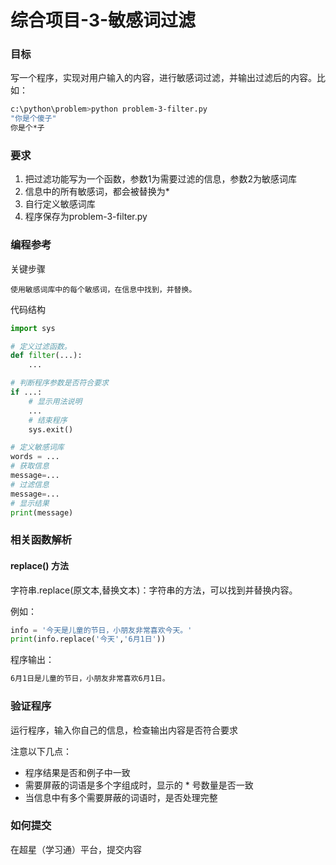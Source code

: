 # 综合项目-3-敏感词过滤

### 目标
写一个程序，实现对用户输入的内容，进行敏感词过滤，并输出过滤后的内容。比如：
```sh
c:\python\problem>python problem-3-filter.py 
"你是个傻子"
你是个*子
```

### 要求
1. 把过滤功能写为一个函数，参数1为需要过滤的信息，参数2为敏感词库
2. 信息中的所有敏感词，都会被替换为*
3. 自行定义敏感词库
4. 程序保存为problem-3-filter.py

### 编程参考
关键步骤
```
使用敏感词库中的每个敏感词，在信息中找到，并替换。
```
代码结构
```python
import sys

# 定义过滤函数。
def filter(...):
    ...

# 判断程序参数是否符合要求
if ...:
    # 显示用法说明
    ...
    # 结束程序
    sys.exit()

# 定义敏感词库
words = ...
# 获取信息
message=...
# 过滤信息
message=...
# 显示结果
print(message)
```

### 相关函数解析
#### replace() 方法
字符串.replace(原文本,替换文本)：字符串的方法，可以找到并替换内容。

例如：
```python
info = '今天是儿童的节日，小朋友非常喜欢今天。'
print(info.replace('今天','6月1日'))
```
程序输出：
```sh
6月1日是儿童的节日，小朋友非常喜欢6月1日。
```

### 验证程序
运行程序，输入你自己的信息，检查输出内容是否符合要求

注意以下几点：
- 程序结果是否和例子中一致
- 需要屏蔽的词语是多个字组成时，显示的 * 号数量是否一致
- 当信息中有多个需要屏蔽的词语时，是否处理完整


### 如何提交
在超星（学习通）平台，提交内容